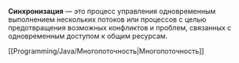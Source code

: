 **Синхронизация** — это процесс управления одновременным выполнением нескольких потоков или процессов с целью предотвращения возможных конфликтов и проблем, связанных с одновременным доступом к общим ресурсам.


[[Programming/Java/Многопоточность|Многопоточность]]